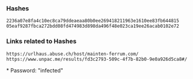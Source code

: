 ### Hashes
```
2236a07e8fa4c10ec8ca79ddeaeaa80b0ee269418211963e1610ee83fb644815 
05eaf9287fbca272bdd08fd474983d898da496f48e023ca19ee26acab0102e72
```

### Links related to Hashes
```
https://urlhaus.abuse.ch/host/mainten-ferrum.com/
https://www.unpac.me/results/fd3c2793-509c-4f7b-82b0-9e0a926d5ca8#/
```

\* Password: "infected"

